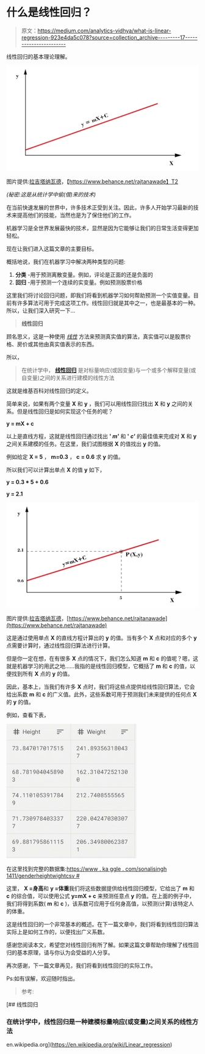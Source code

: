 # 什么是线性回归？

> 原文：<https://medium.com/analytics-vidhya/what-is-linear-regression-923e4da5c078?source=collection_archive---------17----------------------->

线性回归的基本理论理解。

![](img/dae6014302d25c8df268deed6a771915.png)

图片提供:[拉吉塔纳瓦德](https://medium.com/u/589690012fe9?source=post_page-----923e4da5c078--------------------------------)，【https://www.behance.net/rajtanawade】T2

*(秘密:这是从统计学中偷(借)来的技术)*

在当前快速发展的世界中，许多技术正受到关注。因此，许多人开始学习最新的技术来提高他们的技能，当然也是为了保住他们的工作。

机器学习是全世界发展最快的技术，显然是因为它能够让我们的日常生活变得更加轻松。

现在让我们进入这篇文章的主要目标。

概括地说，我们在机器学习中解决两种类型的问题:

1.  **分类** -用于预测离散变量。例如，评论是正面的还是负面的
2.  **回归** -用于预测一个连续的实变量。例如预测股票价格

这里我们将讨论回归问题，即我们将看到机器学习如何帮助预测一个实值变量。目前有许多算法可用于完成这项工作。线性回归就是其中之一，也是最基本的一种。所以，让我们深入研究一下…

> **线性回归**

顾名思义，这是一种使用 [*线性*](https://en.wikipedia.org/wiki/Linearity) 方法来预测真实值的算法，真实值可以是股票价格、房价或其他由真实值表示的东西。

所以，

> 在统计学中， [**线性回归**](https://en.wikipedia.org/wiki/Linear_regression) 是对标量响应(或因变量)与一个或多个解释变量(或自变量)之间的关系进行建模的线性方法

这就是维基百科对线性回归的定义。

简单来说，如果有两个变量 **X** 和 **y** ，我们可以用线性回归找出 **X** 和 **y** 之间的关系。但是线性回归是如何实现这个任务的呢？

**y = mX + c**

以上是直线方程，这就是线性回归通过找出 **' *m'*** 和 **' *c'*** 的最佳值来完成对 **X** 和 **y** 之间关系建模的任务。在这里，我们试图根据 **X** 的值找出 **y** 的值。

例如给定 **X = 5** ， **m=0.3** ， **c** **= 0.6** 求 **y** 的值。

所以我们可以计算出单点 **X** 的值 **y** 如下，

**y = 0.3 * 5 + 0.6**

**y = 2.1**

![](img/2a7f39c445286ac6a049ef2b84ed2004.png)

图片提供:[拉吉塔纳瓦德](https://medium.com/u/589690012fe9?source=post_page-----923e4da5c078--------------------------------)，[https://www.behance.net/rajtanawade](https://www.behance.net/rajtanawade)

这是通过使用单点 **X** 的直线方程计算出的 **y** 的值。当有多个 **X** 点和对应的多个 **y** 点需要计算时，通过线性回归算法进行计算。

但是你一定在想，在有很多 **X** 点的情况下，我们怎么知道 **m** 和 **c** 的值呢？嗯，这就是机器学习的用武之地……我指的是线性回归模型，它概括了 **m** 和 **c** 的值，以便找到所有 **X** 点的 **y** 的值。

因此，基本上，当我们有许多 **X** 点时，我们将这些点提供给线性回归算法，它会给出系数 **m** 和 **c** 的广义值。此外，这些系数可用于预测我们未来提供的任何点 **X** 的 **y** 的值。

例如，查看下表，

![](img/5960dcf61c2e6f9fa381a62f6250333e.png)

在这里找到完整的数据集:[https://www . ka ggle . com/sonalisingh 1411/genderheightwightcsv #](https://www.kaggle.com/sonalisingh1411/genderheightweightcsv#)

这里， **X =身高**和 **y =体重**我们将这些数据提供给线性回归模型，它给出了 **m** 和 **c** 的综合值，可以使用公式 **y=mX + c** 来预测任意点 **y** 的值。在上面的例子中，我们将得到系数( **m** 和 **c** )，该系数可应用于任何身高值，以预测(计算)该特定人的体重。

这是线性回归的一个非常基本的概述。在下一篇文章中，我们将看到线性回归算法实际上是如何工作的，以便找出广义系数。

感谢您阅读本文，希望您对线性回归有所了解。如果这篇文章帮助你理解了线性回归的基本原理，请与你认为会受益的人分享。

再次感谢，下一篇文章再见，我们将看到线性回归的实际工作。

Ps:如有误解，欢迎随时指出。

> 参考:

[](https://en.wikipedia.org/wiki/Linear_regression) [## 线性回归

### 在统计学中，线性回归是一种建模标量响应(或变量)之间关系的线性方法

en.wikipedia.org](https://en.wikipedia.org/wiki/Linear_regression)